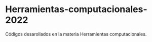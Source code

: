 # Herramientas-computacionales-2022

Códigos desarollados en la materia Herramientas computacionales. 
